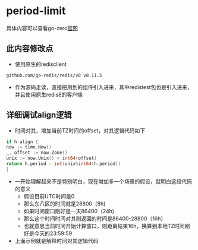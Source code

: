 # period-limit

具体内容可以查看go-zero[官网](https://go-zero.dev/cn/docs/blog/governance/periodlimit)

## 此内容修改点

* 使用原生的redisclient
```text
github.com/go-redis/redis/v8 v8.11.5
```
* 作为源码走读，直接把用到的组件引入进来，其中redistest包也是引入进来，并且使用原生redis8的客户端

## 详细调试align逻辑

* 时间对其，增加当前TZ时间的offset，对其逻辑代码如下
```go
if h.align {
now := time.Now()
_, offset := now.Zone()
unix := now.Unix() + int64(offset)
return h.period - int(unix%int64(h.period))
}
```
* 一开始理解起来不是特别明白，现在增加多一个场景的假设，就明白这段代码的意义
    * 假设目前UTC时间是0
    * 那么东八区的时间就是28800（8h)
    * 如果时间窗口刚好是一天86400（24h)
    * 那么这个时间时间对其则返回的时间是86400-28800（16h）
    * 也就意思当前时间开始计算窗口，则距离结束16h，换算到本地TZ时间刚好是今天的23:59:59
* 上面示例就是解释时间对其逻辑代码
